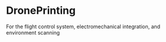 # DronePrinting
For the flight control system, electromechanical integration, and environment scanning
